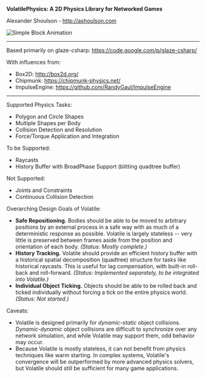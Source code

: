 **VolatilePhysics: A 2D Physics Library for Networked Games**

Alexander Shoulson - http://ashoulson.com

![Simple Block Animation](http://i.imgur.com/mfQ6NCl.gif)

---

Based primarily on glaze-csharp: https://code.google.com/p/glaze-csharp/

With influences from: 
- Box2D: http://box2d.org/
- Chipmunk: https://chipmunk-physics.net/
- ImpulseEngine: https://github.com/RandyGaul/ImpulseEngine

---

Supported Physics Tasks:
- Polygon and Circle Shapes
- Multiple Shapes per Body
- Collision Detection and Resolution
- Force/Torque Application and Integration

To be Supported:
- Raycasts
- History Buffer with BroadPhase Support (blitting quadtree buffer)

Not Supported:
- Joints and Constraints
- Continuous Collision Detection

Overarching Design Goals of Volatile:
- **Safe Repositioning.** Bodies should be able to be moved to arbitrary positions by an external process in a safe way with as much of a deterministic response as possible. Volatile is largely stateless -- very little is preserved between frames aside from the position and orientation of each body. *(Status: Mostly complete.)*
- **History Tracking.** Volatile should provide an efficient history buffer with a historical spatial decomposition (quadtree) structure for tasks like historical raycasts. This is useful for lag compensation, with built-in roll-back and roll-forward. *(Status: Implemented separately, to be integrated into Volatile.)*
- **Individual Object Ticking.** Objects should be able to be rolled back and ticked individually without forcing a tick on the entire physics world. *(Status: Not started.)*

Caveats:
- Volatile is designed primarily for *dynamic-static* object collisions. *Dynamic-dynamic* object collisions are difficult to synchronize over any network simulation, and while Volatile may support them, odd behavior may occur.
- Because Volatile is mostly stateless, it can not benefit from physics techniques like warm starting. In complex systems, Volatile's convergence will be outperformed by more advanced physics solvers, but Volatile should still be sufficient for many game applications.